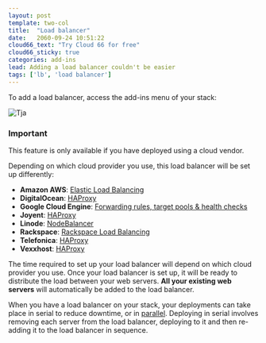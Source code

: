 ```yaml
---
layout: post
template: two-col
title:  "Load balancer"
date:   2060-09-24 10:51:22
cloud66_text: "Try Cloud 66 for free"
cloud66_sticky: true
categories: add-ins
lead: Adding a load balancer couldn't be easier
tags: ['lb', 'load balancer']
---
```


To add a load balancer, access the add-ins menu of your stack:

![Tja](http://cdn.cloud66.com/images/help/addin_lb.png)

<div class="notice">
		<h3>Important</h3>
		<p>This feature is only available if you have deployed using a cloud vendor.</p>
</div>

Depending on which cloud provider you use, this load balancer will be set up differently:

- **Amazon AWS**: [Elastic Load Balancing](http://aws.amazon.com/elasticloadbalancing/)
- **DigitalOcean**: [HAProxy](http://haproxy.1wt.eu/)
- **Google Cloud Engine**: [Forwarding rules, target pools & health checks](https://developers.google.com/compute/docs/load-balancing/)
- **Joyent**: [HAProxy](http://haproxy.1wt.eu/)
- **Linode**: [NodeBalancer](https://www.linode.com/nodebalancers/)
- **Rackspace**: [Rackspace Load Balancing](http://www.rackspace.com/cloud/load-balancing/)
- **Telefonica**: [HAProxy](http://haproxy.1wt.eu/)
- **Vexxhost**: [HAProxy](http://haproxy.1wt.eu/)

The time required to set up your load balancer will depend on which cloud provider you use. Once your load balancer is set up, it will be ready to distribute the load between your web servers. <strong>All your existing web servers</strong> will automatically be added to the load balancer.

When you have a load balancer on your stack, your deployments can take place in serial to reduce downtime, or in [parallel](/stack-features/parallel-deployment.html). Deploying in serial involves removing each server from the load balancer, deploying to it and then re-adding it to the load balancer in sequence.
